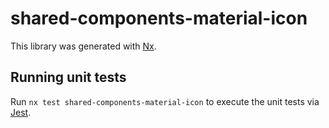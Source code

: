 # shared-components-material-icon

This library was generated with [Nx](https://nx.dev).

## Running unit tests

Run `nx test shared-components-material-icon` to execute the unit tests via [Jest](https://jestjs.io).
